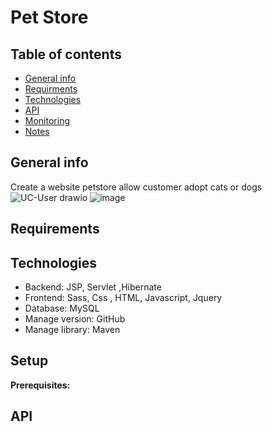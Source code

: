 # Pet Store


## Table of contents
* [General info](#general-info)
* [Requirments](#Requirements)
* [Technologies](#technologies)
* [API](#API)
* [Monitoring](#monitoring)
* [Notes](#notes)


## General info
Create a website petstore allow customer adopt cats or dogs
![UC-User drawio](https://github.com/nhungdothi155/HCL_PROJECT_PET_STORE/assets/77849669/f8384801-7c5b-4a2d-a16f-130b630b784e)
![image](https://github.com/nhungdothi155/HCL_PROJECT_PET_STORE/assets/77849669/53106b47-7d2a-4ec2-b9c8-53a562f63e3b)




## Requirements



## Technologies
* Backend: JSP, Servlet ,Hibernate
* Frontend: Sass, Css , HTML, Javascript, Jquery
* Database: MySQL 
* Manage version: GitHub
* Manage library: Maven



## Setup
**Prerequisites:**

## API 
